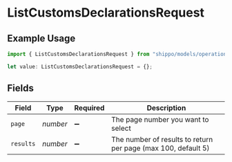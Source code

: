 # ListCustomsDeclarationsRequest

## Example Usage

```typescript
import { ListCustomsDeclarationsRequest } from "shippo/models/operations";

let value: ListCustomsDeclarationsRequest = {};
```

## Fields

| Field                                                         | Type                                                          | Required                                                      | Description                                                   |
| ------------------------------------------------------------- | ------------------------------------------------------------- | ------------------------------------------------------------- | ------------------------------------------------------------- |
| `page`                                                        | *number*                                                      | :heavy_minus_sign:                                            | The page number you want to select                            |
| `results`                                                     | *number*                                                      | :heavy_minus_sign:                                            | The number of results to return per page (max 100, default 5) |